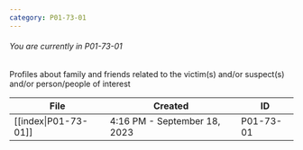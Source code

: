 ```yaml
---
category: P01-73-01
---
```

###### You are currently in P01-73-01

Profiles about family and friends related to the victim(s) and/or suspect(s) and/or person/people of interest

| File                                                                                                     | Created                      | ID        |
| -------------------------------------------------------------------------------------------------------- | ---------------------------- | --------- |
| [[index\|P01-73-01]] | 4:16 PM - September 18, 2023 | P01-73-01 |

